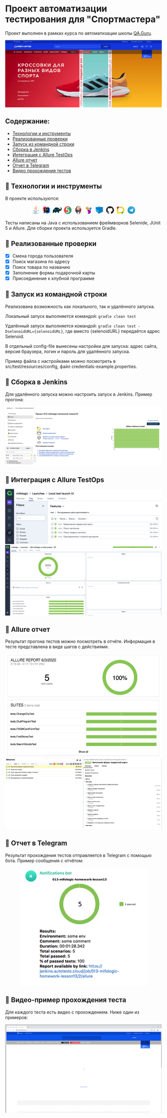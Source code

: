 # Проект автоматизации тестирования для "Спортмастера"

Проект выполнен в рамках курса по автоматизации школы <a href="https://qa.guru">QA.Guru</a>.

<img src="/images/sportmaster.png">

## Содержание:

* <a href="#link-технологии-и-инструменты">Технологии и инструменты</a>
* <a href="#link-реализованные-проверки">Реализованные проверки</a>
* <a href="#link-запуск-из-инструменты-командной-строки">Запуск из командной строки</a>
* <a href="#link-сборка-в-jenkins">Сборка в Jenkins</a>
* <a href="#link-интеграция-с-allure-testOps">Интеграция с Allure TestOps</a>
* <a href="#link-allure-отчет">Allure отчет</a>
* <a href="#link-отчет-в-telegram">Отчет в Telegram</a>
* <a href="#link-видео-прохождения-тестов">Видео прохождения тестов</a>


## :link: Технологии и инструменты
В проекте используются:

<p align="center">
<img width="6%" src="/images/icons/Java.svg">
<img width="6%" src="/images/icons/Intelij_IDEA.svg">
<img width="6%" src="/images/icons/Gradle.svg">
<img width="6%" src="/images/icons/JUnit5.svg">
<img width="6%" src="/images/icons/Jenkins.svg">
<img width="6%" src="/images/icons/Selenide.svg">
<img width="6%" src="/images/icons/Selenoid.svg">
<img width="6%" src="/images/icons/GitHub.svg">
<img width="6%" src="/images/icons/Allure_Report.svg">
<img width="6%" src="/images/icons/Telegram.svg">
</p>

Тесты написаны на Java с использованием фреймворков Selenide, JUnit 5 и Allure. Для сборки проекта используется Gradle.

## :link: Реализованные проверки
- [x] Смена города пользователя
- [x] Поиск магазина по адресу
- [x] Поиск товара по названию
- [x] Заполнение формы подарочной карты
- [x] Присоединение к клубной программе 

## :link: Запуск из командной строки
Реализована возможность как локального, так и удалённого запуска.

Локальный запуск выполняется командой:
`gradle clean test`

Удалённый запуск выполняется командой:
`gradle clean test -DselenoidURL={selenoidURL}`, где вместо {selenoidURL} передаётся адрес Selenoid. 

В отдельный config-file вынесены настройки для запуска: адрес сайта, версия браузера, логин и пароль для удалённого запуска.

Пример файла с настройками можно посмотреть в src/test/resources/config, файл credentials-example.properties.

## :link: Сборка в Jenkins
Для удалённого запуска можно настроить запуск в Jenkins. Пример прогона:

<img src="/images/reports/jenkins_report.png">

## :link: Интеграция с Allure TestOps

<img src="/images/reports/testops_report.png">
<img src="/images/reports/testOps_2.png">

## :link: Allure отчет
Результат прогона тестов можно посмотреть в отчёте. Информация в тесте представлена в виде шагов с действиями.

<img src="/images/reports/allure_main.png">
<img src="/images/reports/test_example.png">

## :link: Отчет в Telegram
Результат прохождения тестов отправляется в Telegram с помощью бота. Пример сообщения с отчётом:

<p align="center">
<img src="/images/reports/telegram_report.png">
</p>

## :link: Видео-пример прохождения теста
Для каждого теста есть видео с прохождением. Ниже один из примеров:

<p align="center">
<img src="/images/video.gif">
</p>
